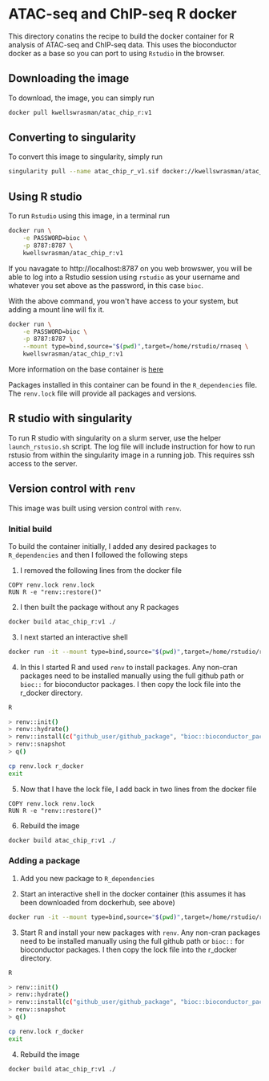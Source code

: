 # ATAC-seq and ChIP-seq R docker

This directory conatins the recipe to build the docker container for R analysis of ATAC-seq and ChIP-seq data. This uses the bioconductor docker as a base so you can port to using `Rstudio` in the browser.

## Downloading the image
To download, the image, you can simply run

```bash
docker pull kwellswrasman/atac_chip_r:v1
```

## Converting to singularity

To convert this image to singularity, simply run
```bash
singularity pull --name atac_chip_r_v1.sif docker://kwellswrasman/atac_chip_r:v1
```

## Using R studio

To run `Rstudio` using this image, in a terminal run

```bash
docker run \
	-e PASSWORD=bioc \
	-p 8787:8787 \
	kwellswrasman/atac_chip_r:v1
```

If you navagate to http://localhost:8787 on you web browswer, you will be able to log into a Rstudio session using `rstudio` as your username and whatever you set above as the password, in this case `bioc`.

With the above command, you won't have access to your system, but adding a mount line will fix it.

```bash
docker run \
	-e PASSWORD=bioc \
	-p 8787:8787 \
	--mount type=bind,source="$(pwd)",target=/home/rstudio/rnaseq \
	kwellswrasman/atac_chip_r:v1
```

More information on the base container is [here](https://bioconductor.org/help/docker/)

Packages installed in this container can be found in the `R_dependencies` file. The `renv.lock` file will provide all packages and versions.

## R studio with singularity
To run R studio with singularity on a slurm server, use the helper `launch_rstusio.sh` script. The log file will include instruction for how to run rstusio from within the singularity image in a running job. This requires ssh access to the server.

## Version control with `renv`
This image was built using version control with `renv`. 

### Initial build
To build the container initially, I added any desired packages to `R_dependencies` and then I followed the following steps

1. I removed the following lines from the docker file

```
COPY renv.lock renv.lock
RUN R -e "renv::restore()"
```

2. I then built the package without any R packages
```bash
docker build atac_chip_r:v1 ./
```

3. I next started an interactive shell

```bash
docker run -it --mount type=bind,source="$(pwd)",target=/home/rstudio/r_docker atac_chip_r:v1 sh
```

4. In this I started R and used `renv` to install packages. Any non-cran packages need to be installed manually using the full github path or `bioc::` for bioconductor packages. I then copy the lock file into the r_docker directory.

```bash
R

> renv::init()
> renv::hydrate()
> renv::install(c("github_user/github_package", "bioc::bioconductor_package"))
> renv::snapshot
> q()

cp renv.lock r_docker
exit
```

5. Now that I have the lock file, I add back in two lines from the docker file
```
COPY renv.lock renv.lock
RUN R -e "renv::restore()"
```

6. Rebuild the image
```bash
docker build atac_chip_r:v1 ./
```

### Adding a package

1. Add you new package to `R_dependencies`

2. Start an interactive shell in the docker container (this assumes it has been downloaded from dockerhub, see above)

```bash
docker run -it --mount type=bind,source="$(pwd)",target=/home/rstudio/r_docker atac_chip_r:v1 sh
```

3. Start R and install your new packages with `renv`. Any non-cran packages need to be installed manually using the full github path or `bioc::` for bioconductor packages. I then copy the lock file into the r_docker directory.

```bash
R

> renv::init()
> renv::hydrate()
> renv::install(c("github_user/github_package", "bioc::bioconductor_package"))
> renv::snapshot
> q()

cp renv.lock r_docker
exit
```

4. Rebuild the image
```bash
docker build atac_chip_r:v1 ./
```